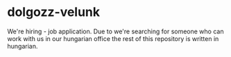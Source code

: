 dolgozz-velunk
==============

We're hiring - job application. Due to we're searching for someone who can work with us in our hungarian office the rest of this repository is written in hungarian.
